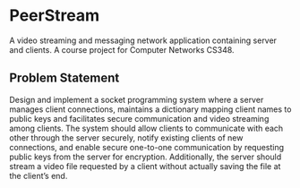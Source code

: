 # PeerStream
A video streaming and messaging network application containing server and clients. A course project for Computer Networks CS348.

## Problem Statement
Design and implement a socket programming system where a server manages client connections, maintains a dictionary mapping client names to public keys and facilitates secure communication and video streaming among clients. The system should allow clients to communicate with each other through the server securely, notify existing clients of new connections, and enable secure one-to-one communication by requesting public keys from the server for encryption. Additionally, the server should stream a video file requested by a client without actually saving the file at the client’s end.
